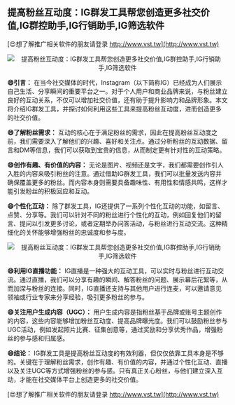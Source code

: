 ## **提高粉丝互动度：IG群发工具帮您创造更多社交价值,IG群控助手,IG行销助手,IG筛选软件**

[😍想了解推广相关软件的朋友请登录 http://www.vst.tw](http://www.vst.tw)

 <center><img src="https://vst.tw/MP4/tuiguang/png/6.png" alt="提高粉丝互动度：IG群发工具帮您创造更多社交价值,IG群控助手,IG行销助手,IG筛选软件"></center>

**😄引言：**
在当今社交媒体的时代，Instagram（以下简称IG）已经成为人们展示自己生活、分享瞬间的重要平台之一。对于个人用户和商业品牌来说，与粉丝建立良好的互动关系，不仅可以增加社交价值，还有助于提升影响力和品牌形象。本文将介绍IG群发工具，并探讨如何利用这些工具来提高粉丝互动度，进而创造更多的社交价值。

**😄了解粉丝需求：**
互动的核心在于满足粉丝的需求，因此在提高粉丝互动度之前，我们需要深入了解他们的兴趣、喜好和关注点。通过分析粉丝的互动数据、留言和DM等信息，我们可以获取到宝贵的信息，从而制定更有针对性的互动策略。

**😄创作有趣、有价值的内容：**
无论是图片、视频还是文字，我们都需要创作引人入胜的内容来吸引粉丝的注意。通过借助IG群发工具，我们可以批量发送内容并确保覆盖更多的粉丝。而内容本身则需要具备趣味性、有用性和情感共鸣，这样才能引发粉丝的积极回应和互动。

**😄个性化互动：**
除了群发工具，IG还提供了一系列个性化互动的功能，如留言、点赞、分享等。我们可以针对不同的粉丝进行个性化的互动，例如回复他们的留言、提问以引发更多讨论，或者定期举办问答活动，与粉丝进行互动交流。这种精细化的关怀能够增强粉丝的忠诚度和参与度。

 <center><img src="https://vst.tw/MP4/tuiguang/png/7.png" alt="提高粉丝互动度：IG群发工具帮您创造更多社交价值,IG群控助手,IG行销助手,IG筛选软件"></center>

**😄利用IG直播功能：**
IG直播是一种强大的互动工具，可以实时与粉丝进行互动交流。通过直播，我们可以分享有趣的瞬间、解答粉丝的问题、展示幕后花絮等，从而加深与粉丝的连接。同时，IG直播还支持与其他用户进行连麦，可以邀请意见领袖或行业专家来分享经验，吸引更多粉丝的参与。

**😄关注用户生成内容（UGC）：**
用户生成内容是指粉丝基于品牌或账号主题创作的内容，这些内容能够增加粉丝互动度、提高品牌曝光度。我们可以鼓励粉丝参与UGC活动，例如发起照片比赛、征集创意等，通过奖励和分享优秀作品，增强粉丝的参与感和归属感。

**😄结论：**
IG群发工具是提高粉丝互动度的有效利器，但仅仅依靠工具本身是不够的。关键在于理解粉丝需求，创作有趣、有价值的内容，并通过个性化互动、直播以及关注UGC等方式增强粉丝的参与感。只有真正关心粉丝，与他们建立深入互动，才能在社交媒体平台上创造更多的社交价值。

[😍想了解推广相关软件的朋友请登录 http://www.vst.tw](http://www.vst.tw)



